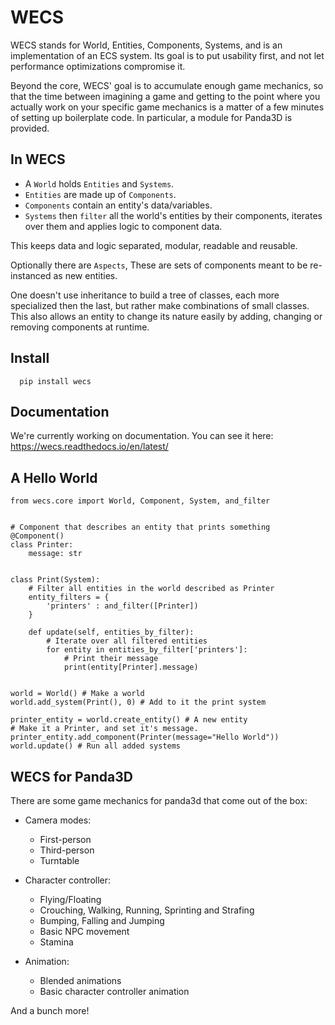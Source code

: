 # WECS

WECS stands for World, Entities, Components, Systems, and is an implementation
of an ECS system. Its goal is to put usability first, and not let performance
optimizations compromise it.

Beyond the core, WECS' goal is to accumulate enough game mechanics, so that the
time between imagining a game and getting to the point where you actually work
on your specific game mechanics is a matter of a few minutes of setting up
boilerplate code. In particular, a module for Panda3D is provided.

## In WECS

* A `World` holds `Entities` and `Systems`.
* `Entities` are made up of `Components`.
* `Components` contain an entity's data/variables.
* `Systems` then `filter` all the world's entities by their components, iterates over them and applies logic to component data.

This keeps data and logic separated, modular, readable and reusable.

Optionally there are `Aspects`,
These are sets of components meant to be re-instanced as new entities.

One doesn't use inheritance to build a tree of classes, each more specialized then the last, but rather make combinations of small classes.
This also allows an entity to change its nature easily by adding, changing or removing components at runtime.

## Install
```
  pip install wecs
```

## Documentation

We're currently working on documentation. You can see it here: https://wecs.readthedocs.io/en/latest/

## A Hello World

```
from wecs.core import World, Component, System, and_filter


# Component that describes an entity that prints something
@Component()
class Printer:
    message: str


class Print(System):
    # Filter all entities in the world described as Printer
    entity_filters = {
        'printers' : and_filter([Printer])
    }

    def update(self, entities_by_filter):
        # Iterate over all filtered entities
        for entity in entities_by_filter['printers']:
            # Print their message
            print(entity[Printer].message)


world = World() # Make a world
world.add_system(Print(), 0) # Add to it the print system

printer_entity = world.create_entity() # A new entity
# Make it a Printer, and set it's message.
printer_entity.add_component(Printer(message="Hello World"))
world.update() # Run all added systems
```


## WECS for Panda3D
There are some game mechanics for panda3d that come out of the box:

* Camera modes:
    * First-person
    * Third-person
    * Turntable

* Character controller:
    * Flying/Floating
    * Crouching, Walking, Running, Sprinting and Strafing
    * Bumping, Falling and Jumping
    * Basic NPC movement
    * Stamina

* Animation:
    * Blended animations
    * Basic character controller animation

And a bunch more!
